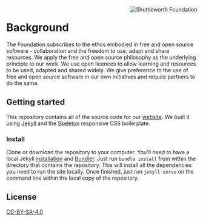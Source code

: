 <a href="https://shuttleworthfoundation.org/">
    <img src="https://github.com/ShuttleworthFoundation/shuttleworthfoundation.org/blob/master/images/icon.png" alt="Shuttleworth Foundation"
         title="Shuttleworth Foundation" align="right" />
</a>

# Background

The Foundation subscribes to the ethos embodied in free and open source software - collaboration and the freedom to use, adapt and share resources. We apply the free and open source philosophy as the underlying principle to our work. We use open licences to allow learning and resources to be used, adapted and shared widely. We give preference to the use of free and open source software in our own initiatives and require partners to do the same.

## Getting started

This repository contains all of the source code for our [website](https://shuttleworthfoundation.org/). We built it using [Jekyll](https://jekyllrb.com) and the [Skeleton](http://getskeleton.com) responsive CSS boilerplate.

### Install

Clone or download the repository to your computer. You'll need to have a local Jekyll [installation](https://jekyllrb.com/docs/installation/) and [Bundler](https://jekyllrb.com/docs/installation/). Just run `bundle install` from within the directory that contains the repository. This will install all the dependencies you need to run the site locally. Once finished, just run `jekyll serve` on the command line within the local copy of the repository.


## License

[CC-BY-SA-4.0](https://github.com/ShuttleworthFoundation/shuttleworthfoundation.org/LICENSE)
